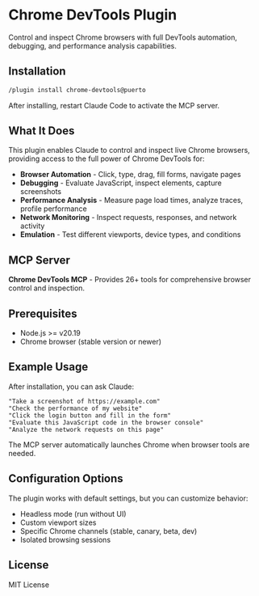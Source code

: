 # Chrome DevTools Plugin

Control and inspect Chrome browsers with full DevTools automation, debugging, and performance analysis capabilities.

## Installation

```bash
/plugin install chrome-devtools@puerto
```

After installing, restart Claude Code to activate the MCP server.

## What It Does

This plugin enables Claude to control and inspect live Chrome browsers, providing access to the full power of Chrome DevTools for:

- **Browser Automation** - Click, type, drag, fill forms, navigate pages
- **Debugging** - Evaluate JavaScript, inspect elements, capture screenshots
- **Performance Analysis** - Measure page load times, analyze traces, profile performance
- **Network Monitoring** - Inspect requests, responses, and network activity
- **Emulation** - Test different viewports, device types, and conditions

## MCP Server

**Chrome DevTools MCP** - Provides 26+ tools for comprehensive browser control and inspection.

## Prerequisites

- Node.js >= v20.19
- Chrome browser (stable version or newer)

## Example Usage

After installation, you can ask Claude:

```
"Take a screenshot of https://example.com"
"Check the performance of my website"
"Click the login button and fill in the form"
"Evaluate this JavaScript code in the browser console"
"Analyze the network requests on this page"
```

The MCP server automatically launches Chrome when browser tools are needed.

## Configuration Options

The plugin works with default settings, but you can customize behavior:

- Headless mode (run without UI)
- Custom viewport sizes
- Specific Chrome channels (stable, canary, beta, dev)
- Isolated browsing sessions

## License

MIT License
